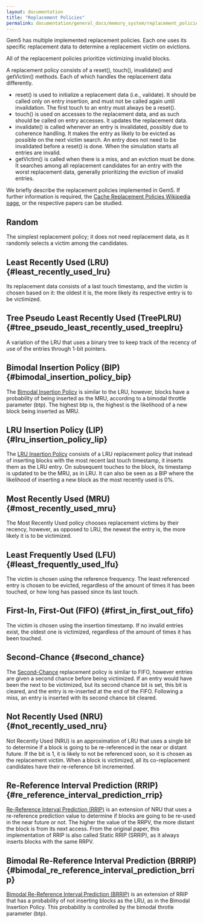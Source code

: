 ```yaml
---
layout: documentation
title: "Replacement Policies"
permalink: documentation/general_docs/memory_system/replacement_policies
---
```


Gem5 has multiple implemented replacement policies. Each one uses its
specific replacement data to determine a replacement victim on
evictions.

All of the replacement policies prioritize victimizing invalid blocks.

A replacement policy consists of a reset(), touch(), invalidate() and
getVictim() methods. Each of which handles the replacement data
differently.

-   reset() is used to initialize a replacement data (i.e., validate).
    It should be called only on entry insertion, and must not be called
    again until invalidation. The first touch to an entry must always be
    a reset().
-   touch() is used on accesses to the replacement data, and as such
    should be called on entry accesses. It updates the replacement data.
-   invalidate() is called whenever an entry is invalidated, possibly
    due to coherence handling. It makes the entry as likely to be
    evicted as possible on the next victim search. An entry does not
    need to be invalidated before a reset() is done. When the simulation
    starts all entries are invalid.
-   getVictim() is called when there is a miss, and an eviction must be
    done. It searches among all replacement candidates for an entry with
    the worst replacement data, generally prioritizing the eviction of
    invalid entries.

We briefly describe the replacement policies implemented in Gem5. If
further information is required, the [Cache Replacement Policies
Wikipedia page](https://en.wikipedia.org/wiki/Cache_replacement_policies), or the respective papers can be studied.

Random
------

The simplest replacement policy; it does not need replacement data, as
it randomly selects a victim among the candidates.

Least Recently Used (LRU) {#least_recently_used_lru}
-------------------------

Its replacement data consists of a last touch timestamp, and the victim
is chosen based on it: the oldest it is, the more likely its respective
entry is to be victimized.

Tree Pseudo Least Recently Used (TreePLRU) {#tree_pseudo_least_recently_used_treeplru}
------------------------------------------

A variation of the LRU that uses a binary tree to keep track of the
recency of use of the entries through 1-bit pointers.

Bimodal Insertion Policy (BIP) {#bimodal_insertion_policy_bip}
------------------------------

The [Bimodal Insertion Policy] is similar to the LRU, however, blocks
have a probability of being inserted as the MRU, according to a bimodal
throttle parameter (btp). The highest btp is, the highest is the
likelihood of a new block being inserted as MRU.

LRU Insertion Policy (LIP) {#lru_insertion_policy_lip}
--------------------------

The [LRU Insertion Policy][Bimodal Insertion Policy] consists of a LRU
replacement policy that instead of inserting blocks with the most recent
last touch timestamp, it inserts them as the LRU entry. On subsequent
touches to the block, its timestamp is updated to be the MRU, as in LRU.
It can also be seen as a BIP where the likelihood of inserting a new
block as the most recently used is 0%.

Most Recently Used (MRU) {#most_recently_used_mru}
------------------------

The Most Recently Used policy chooses replacement victims by their
recency, however, as opposed to LRU, the newest the entry is, the more
likely it is to be victimized.

Least Frequently Used (LFU) {#least_frequently_used_lfu}
---------------------------

The victim is chosen using the reference frequency. The least referenced
entry is chosen to be evicted, regardless of the amount of times it has
been touched, or how long has passed since its last touch.

First-In, First-Out (FIFO) {#first_in_first_out_fifo}
--------------------------

The victim is chosen using the insertion timestamp. If no invalid
entries exist, the oldest one is victimized, regardless of the amount of
times it has been touched.

Second-Chance {#second_chance}
-------------

The [Second-Chance] replacement policy is similar to FIFO, however
entries are given a second chance before being victimized. If an entry
would have been the next to be victimized, but its second chance bit is
set, this bit is cleared, and the entry is re-inserted at the end of the
FIFO. Following a miss, an entry is inserted with its second chance bit
cleared.

Not Recently Used (NRU) {#not_recently_used_nru}
-----------------------

Not Recently Used (NRU) is an approximation of LRU that uses a single
bit to determine if a block is going to be re-referenced in the near or
distant future. If the bit is 1, it is likely to not be referenced soon,
so it is chosen as the replacement victim. When a block is victimized,
all its co-replacement candidates have their re-reference bit
incremented.

Re-Reference Interval Prediction (RRIP) {#re_reference_interval_prediction_rrip}
---------------------------------------

[Re-Reference Interval Prediction (RRIP)] is an extension of NRU that
uses a re-reference prediction value to determine if blocks are going to
be re-used in the near future or not. The higher the value of the RRPV,
the more distant the block is from its next access. From the original
paper, this implementation of RRIP is also called Static RRIP (SRRIP),
as it always inserts blocks with the same RRPV.

Bimodal Re-Reference Interval Prediction (BRRIP) {#bimodal_re_reference_interval_prediction_brrip}
------------------------------------------------

[Bimodal Re-Reference Interval Prediction
(BRRIP)][Re-Reference Interval Prediction (RRIP)] is an extension of
RRIP that has a probability of not inserting blocks as the LRU, as in
the Bimodal Insertion Policy. This probability is controlled by the
bimodal throtle parameter (btp).

  [Second-Chance]: https://apps.dtic.mil/docs/citations/AD0687552
  [Re-Reference Interval Prediction (RRIP)]: https://dl.acm.org/citation.cfm?id=1815971
  [Cache Replacement Policies Wikipedia page]: https://en.wikipedia.org/wiki/Cache_replacement_policies
  [Bimodal Insertion Policy]: https://dl.acm.org/citation.cfm?id=1250709

